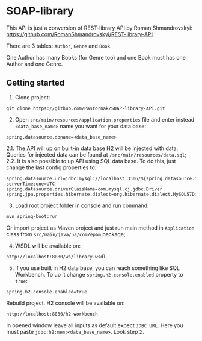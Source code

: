 # SOAP-library
This API is just a conversion of REST-library API by Roman Shmandrovskyi: https://github.com/RomanShmandrovskyi/REST-library-API.

There are 3 tables: `Author`, `Genre` and `Book`.

One Author has many Books (for Genre too) and one Book must has one Author and one Genre.

## Getting started
1. Clone project:
```
git clone https://github.com/Pastornak/SOAP-library-API.git
```

2. Open `src/main/resources/application.properties` file and enter instead `<data_base_name>` name you want for your data base:
```
spring.datasource.dbname=<data_base_name>
```
2.1. The API will up on built-in data base H2 will be injected with data;
Queries for injected data can be found at `/src/main/resources/data.sql`;
2.2. It is also possible to up API using SQL data base. To do this, just change the last config properties to:
```
spring.datasource.url=jdbc:mysql://localhost:3306/${spring.datasource.dbname}?serverTimezone=UTC
spring.datasource.driverClassName=com.mysql.cj.jdbc.Driver
spring.jpa.properties.hibernate.dialect=org.hibernate.dialect.MySQL57Dialect
```

3. Load root project folder in console and run command:
```
mvn spring-boot:run
```
Or import project as Maven project and just run main method in `Application` class from `src/main/java/ua/com/epam` package;

4. WSDL will be available on:
```
http://localhost:8080/ws/library.wsdl
```

5. If you use built in H2 data base, you can reach something like SQL Workbench. To up it change `spring.h2.console.enabled` property to `true`:
```
spring.h2.console.enabled=true
```
Rebuild project. H2 console will be available on:
```
http://localhost:8080/h2-workbench
```
In opened window leave all inputs as default expect `JDBC URL`. Here you must paste `jdbc:h2:mem:<data_base_name>`. Look step `2.`
